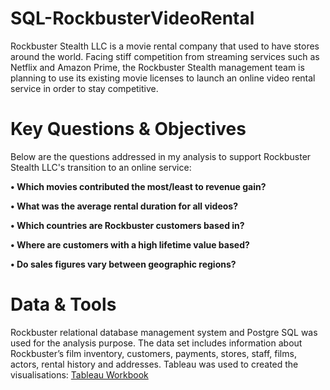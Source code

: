 <h1>SQL-RockbusterVideoRental</h1>

Rockbuster Stealth LLC is a movie rental company that used to have stores around the world. 
Facing stiff competition from streaming services such as Netflix and Amazon Prime, the 
Rockbuster Stealth management team is planning to use its existing movie licenses to launch an 
online video rental service in order to stay competitive.


<h1>Key Questions & Objectives</h1>

Below are the questions addressed in my analysis to support Rockbuster Stealth LLC's transition to an online service:

<b>• Which movies contributed the most/least to revenue gain? </b>

<b>• What was the average rental duration for all videos? </b>

<b>• Which countries are Rockbuster customers based in? </b>

<b>• Where are customers with a high lifetime value based? </b>

<b>• Do sales figures vary between geographic regions?</b>


<h1>Data & Tools</h1>

Rockbuster relational database management system and Postgre SQL was used for the analysis purpose. The data set includes information about Rockbuster’s film inventory, customers, payments, stores, staff, films, actors, rental history and addresses.
Tableau was used to created the visualisations: <a href="https://public.tableau.com/views/FinalProjectSQL_Visualisations/RockbusterStealth_Visualisation?:language=en-GB&:sid=&:redirect=auth&:display_count=n&:origin=viz_share_link
">Tableau Workbook</a>
